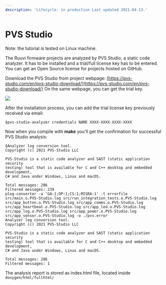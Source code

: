 ```yaml
---
description: 'Lifecycle: in production Last updated 2021-04-13.'
---
```


# PVS Studio

Note: the tutorial is tested on Linux machine.

The Ruuvi firmware projects are analyzed by PVS Studio, a static code analyzer. It has to be installed and a trial/full license key has to be entered. You can get an  Open Source license for projects hosted on GitHub.&#x20;

Download the PVS Studio from project webpage: [https://pvs-studio.com/en/pvs-studio-download/](https://pvs-studio.com/en/pvs-studio-download/) On the same webpage, you can get the trial key.

![](<../.gitbook/assets/Screenshot\_2021-04-12\_17-01-12 (1).png>)

After the installation process, you can add the trial license key previously received via email:

```
$pvs-studio-analyzer credentials NAME XXXX-XXXX-XXXX-XXXX
```

Now when you compile with **make** you'll get the confirmation for successful PVS Studio analysis:

```
$Analyzer log conversion tool.
Copyright (c) 2021 PVS-Studio LLC

PVS-Studio is a static code analyzer and SAST (static application security
testing) tool that is available for C and C++ desktop and embedded development,
C# and Java under Windows, Linux and macOS.

Total messages: 286
Filtered messages: 239
plog-converter -a 'GA:1;OP:1;CS:1;MISRA:1' -t errorfile src/main.o.PVS-Studio.log src/run_integration_tests.o.PVS-Studio.log src/app_button.o.PVS-Studio.log src/app_comms.o.PVS-Studio.log src/app_heartbeat.o.PVS-Studio.log src/app_led.o.PVS-Studio.log src/app_log.o.PVS-Studio.log src/app_power.o.PVS-Studio.log src/app_sensor.o.PVS-Studio.log -o ./pvs.error
Analyzer log conversion tool.
Copyright (c) 2021 PVS-Studio LLC

PVS-Studio is a static code analyzer and SAST (static application security
testing) tool that is available for C and C++ desktop and embedded development,
C# and Java under Windows, Linux and macOS.

Total messages: 286
Filtered messages: 1
```

The analysis report is stored as index.html file, located inside `doxygen/html/fullhtml/`
